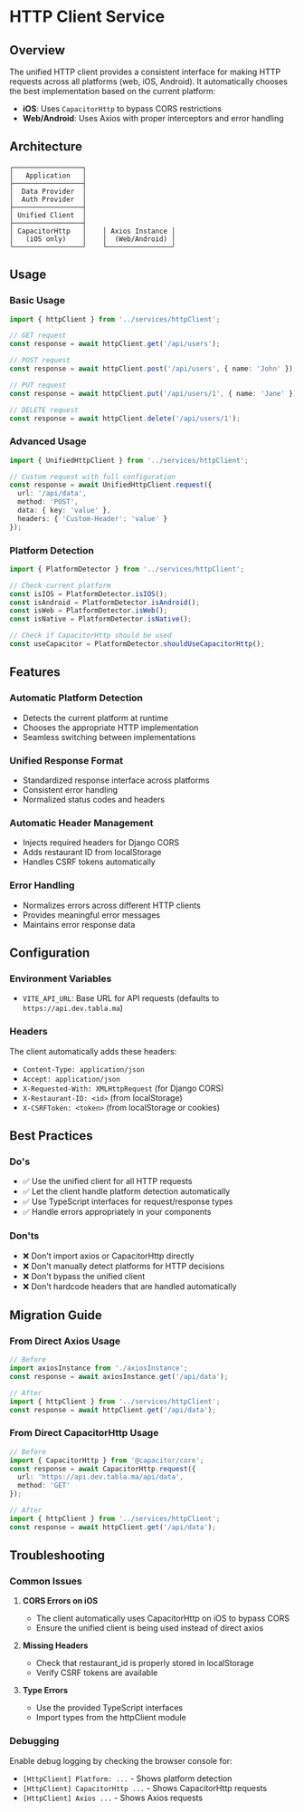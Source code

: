 # HTTP Client Service

## Overview

The unified HTTP client provides a consistent interface for making HTTP requests across all platforms (web, iOS, Android). It automatically chooses the best implementation based on the current platform:

- **iOS**: Uses `CapacitorHttp` to bypass CORS restrictions
- **Web/Android**: Uses Axios with proper interceptors and error handling

## Architecture

```
┌─────────────────┐
│   Application   │
├─────────────────┤
│  Data Provider  │
│  Auth Provider  │
├─────────────────┤
│ Unified Client  │
├─────────────────┤
│ CapacitorHttp   │    │ Axios Instance │
│   (iOS only)    │    │  (Web/Android) │
└─────────────────┘    └────────────────┘
```

## Usage

### Basic Usage

```typescript
import { httpClient } from '../services/httpClient';

// GET request
const response = await httpClient.get('/api/users');

// POST request
const response = await httpClient.post('/api/users', { name: 'John' });

// PUT request
const response = await httpClient.put('/api/users/1', { name: 'Jane' });

// DELETE request
const response = await httpClient.delete('/api/users/1');
```

### Advanced Usage

```typescript
import { UnifiedHttpClient } from '../services/httpClient';

// Custom request with full configuration
const response = await UnifiedHttpClient.request({
  url: '/api/data',
  method: 'POST',
  data: { key: 'value' },
  headers: { 'Custom-Header': 'value' }
});
```

### Platform Detection

```typescript
import { PlatformDetector } from '../services/httpClient';

// Check current platform
const isIOS = PlatformDetector.isIOS();
const isAndroid = PlatformDetector.isAndroid();
const isWeb = PlatformDetector.isWeb();
const isNative = PlatformDetector.isNative();

// Check if CapacitorHttp should be used
const useCapacitor = PlatformDetector.shouldUseCapacitorHttp();
```

## Features

### Automatic Platform Detection
- Detects the current platform at runtime
- Chooses the appropriate HTTP implementation
- Seamless switching between implementations

### Unified Response Format
- Standardized response interface across platforms
- Consistent error handling
- Normalized status codes and headers

### Automatic Header Management
- Injects required headers for Django CORS
- Adds restaurant ID from localStorage
- Handles CSRF tokens automatically

### Error Handling
- Normalizes errors across different HTTP clients
- Provides meaningful error messages
- Maintains error response data

## Configuration

### Environment Variables
- `VITE_API_URL`: Base URL for API requests (defaults to `https://api.dev.tabla.ma`)

### Headers
The client automatically adds these headers:
- `Content-Type: application/json`
- `Accept: application/json`
- `X-Requested-With: XMLHttpRequest` (for Django CORS)
- `X-Restaurant-ID: <id>` (from localStorage)
- `X-CSRFToken: <token>` (from localStorage or cookies)

## Best Practices

### Do's
- ✅ Use the unified client for all HTTP requests
- ✅ Let the client handle platform detection automatically
- ✅ Use TypeScript interfaces for request/response types
- ✅ Handle errors appropriately in your components

### Don'ts
- ❌ Don't import axios or CapacitorHttp directly
- ❌ Don't manually detect platforms for HTTP decisions
- ❌ Don't bypass the unified client
- ❌ Don't hardcode headers that are handled automatically

## Migration Guide

### From Direct Axios Usage
```typescript
// Before
import axiosInstance from './axiosInstance';
const response = await axiosInstance.get('/api/data');

// After
import { httpClient } from '../services/httpClient';
const response = await httpClient.get('/api/data');
```

### From Direct CapacitorHttp Usage
```typescript
// Before
import { CapacitorHttp } from '@capacitor/core';
const response = await CapacitorHttp.request({
  url: 'https://api.dev.tabla.ma/api/data',
  method: 'GET'
});

// After
import { httpClient } from '../services/httpClient';
const response = await httpClient.get('/api/data');
```

## Troubleshooting

### Common Issues

1. **CORS Errors on iOS**
   - The client automatically uses CapacitorHttp on iOS to bypass CORS
   - Ensure the unified client is being used instead of direct axios

2. **Missing Headers**
   - Check that restaurant_id is properly stored in localStorage
   - Verify CSRF tokens are available

3. **Type Errors**
   - Use the provided TypeScript interfaces
   - Import types from the httpClient module

### Debugging

Enable debug logging by checking the browser console for:
- `[HttpClient] Platform: ...` - Shows platform detection
- `[HttpClient] CapacitorHttp ...` - Shows CapacitorHttp requests
- `[HttpClient] Axios ...` - Shows Axios requests